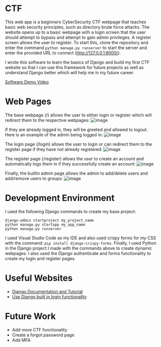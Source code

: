 # CTF

This web app is a beginners CyberSecurity CTF webpage that teaches basic web security principles, such as directory brute force attacks. The website opens up to a basic webpage with a login screen that the user should attempt to bypass and attempt to gain admin privileges. A register screen allows the user to register. To start this, clone the repository and enter the command `python manage.py runserver` to start the server and enter the provided URL to connect (http://127.0.0.1:8000/). 

I wrote this software to learn the basics of Django and build my first CTF website so that I can use this framework for future projects as well as understand Django better which will help me in my future career.

[Software Demo Video](https://youtu.be/g-TF045FR8s)

# Web Pages

The base webpage (/) allows the user to either login or register which will redirect them to the respective webpages:
![image](https://user-images.githubusercontent.com/66894542/201243179-edd97112-ddea-46f5-801d-ddb3af70b083.png)

If they are already logged in, they will be greeted and allowed to logout. Here is an example of the admin being logged in:
![image](https://user-images.githubusercontent.com/66894542/201243317-d71c60f4-7892-4d00-8fc7-20422917da5a.png)

The login page (/login) allows the user to login or can redirect them to the register page if they have not already registered:
![image](https://user-images.githubusercontent.com/66894542/201243607-44f8cd2c-f418-4ef6-bddb-1e275d2fa0d5.png)

The register page (/register) allows the user to create an account and automatically logs them in if they successfully create an account:
![image](https://user-images.githubusercontent.com/66894542/201243707-269bf985-3edb-4579-8657-22c40f43f1d5.png)

Finally, the builtin admin page allows the admin to add/delete users and add/remove users to groups:
![image](https://user-images.githubusercontent.com/66894542/201243853-c33c3508-e853-42d1-8b0d-52073f96526b.png)

# Development Environment

I used the following Django commands to create my base project:
```
django-admin startproject my_project_name
python manage.py startapp my_app_name
python manage.py runserver
```
I used Visual Studio Code as my IDE and also used crispy forms for my CSS with the command: `pip install django-crispy-forms`. Finally, I used Python in the Django project I made with the commands above to create dynamic webpages. I also used the Django authenticate and forms functionality to create my login and register pages. 

# Useful Websites

* [Django Documentation and Tutorial](https://docs.djangoproject.com/en/3.0/contents/)
* [Use Django built in login functionality](https://learndjango.com/tutorials/django-login-and-logout-tutorial)

# Future Work

* Add more CTF functionality
* Create a forgot password page
* Add MFA
